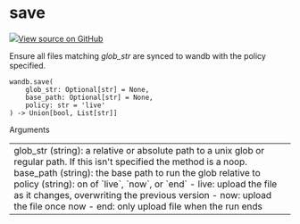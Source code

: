 # save

<!-- Insert buttons and diff -->


[![](https://www.tensorflow.org/images/GitHub-Mark-32px.png)View source on GitHub](https://www.github.com/wandb/client/tree/master/wandb/sdk/wandb_run.py#L945-L1034)




Ensure all files matching *glob_str* are synced to wandb with the policy specified.

<pre class="devsite-click-to-copy prettyprint lang-py tfo-signature-link">
<code>wandb.save(
    glob_str: Optional[str] = None,
    base_path: Optional[str] = None,
    policy: str = &#x27;live&#x27;
) -> Union[bool, List[str]]
</code></pre>



<!-- Placeholder for "Used in" -->


<!-- Tabular view -->
Arguments
<table>
<tr>
<td>
glob_str (string): a relative or absolute path to a unix glob or regular
path.  If this isn't specified the method is a noop.
base_path (string): the base path to run the glob relative to
policy (string): on of `live`, `now`, or `end`
- live: upload the file as it changes, overwriting the previous version
- now: upload the file once now
- end: only upload file when the run ends
</td>
</tr>

</table>

